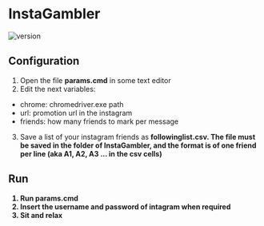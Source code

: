 # InstaGambler 
![version](https://img.shields.io/badge/version-1.0-blue)

## Configuration
1. Open the file <strong>params.cmd</strong> in some text editor
2. Edit the next variables:
- chrome: chromedriver.exe path
- url: promotion url in the instagram
- friends: how many friends to mark per message
3. Save a list of your instagram friends as <strong>followinglist.csv<strong>. The file must be saved in the folder of InstaGambler, and the format is of one friend per line (aka A1, A2, A3 ... in the csv cells)

## Run
1. Run params.cmd
2. Insert the username and password of intagram when required
3. Sit and relax
